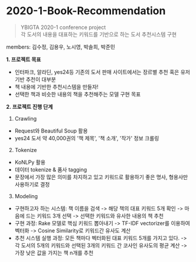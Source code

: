 # 2020-1-Book-Recommendation
> YBIGTA 2020-1 conference project <br/>
> 각 도서의 내용을 대표하는 키워드를 기반으로 하는 도서 추천시스템 구현

members: 김수정, 김용우, 노시영, 박솔희, 박준민

**1. 프로젝트 목표**
- 인터파크, 알라딘, yes24등 기존의 도서 판매 사이트에서는 장르별 추천 혹은 유저 기반 추천이 대부분
- 책 내용에 기반한 추천시스템을 만들자!
- 선택한 책과 비슷한 내용의 책을 추천해주는 모델 구현 목표

**2. 프로젝트 진행 단계**
1) Crawling
- Request와 Beautiful Soup 활용
- yes24 도서 약 40,000권의 '책 제목', '책 소개', '작가' 정보 크롤링
2) Tokenize
- KoNLPy 활용
- 데이터 tokenize & 품사 tagging
- 문장에서 가장 많은 의미를 차지하고 있고 키워드로 활용하기 좋은 명사, 형용사만 사용하기로 결정
3) Modeling
- 구현하고자 하는 시스템: 책 이름을 검색 -> 해당 책의 대표 키워드 5개 확인 -> 마음에 드는 키워드 3개 선택 -> 선택한 키워드와 유사한 내용의 책 추천
- 구현 과정: Rake 모델로 핵심 키워드 뽑아내기 -> TF-IDF vectorizer를 이용하여 벡터화 -> Cosine Similarity로 키워드간 유사도 계산
- 추천 시스템 실행 과정: 모든 책마다 벡터화된 대표 키워드 5개를 가지고 있다. -> 각 도서의 5개의 키워드와 선택된 3개의 키워드 간 코사인 유사도의 평균 계산 -> 가장 낮은 값을 가지는 책 n개를 추천
